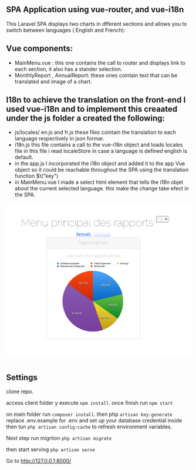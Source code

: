 

## SPA Application  using vue-router, and vue-i18n  

This Laravel SPA displays two charts in dfferent sections and allows you to switch between languages ( English and French):

## Vue components: 
- MainMenu.vue : this one contains the call to router and displays link to each section, it also has a stander selection.
- MonthlyReport , AnnualReport: these ones cointain text that can be translated and image of a chart.

## I18n to achieve the translation on the front-end I used vue-i18n and to implement this creaated under the js folder a created the following: 
- js/locales/ en.js and fr.js these files cointain the translation to each language respectively in json formar. 
- i18n.js this file contains a call to the vue-i18n object and loads locales file  in this file i read localeStore in case a language is defined english is default.
- in the app.js I incorporated the i18n object and added it to the app Vue object so it could be reachable throughout the SPA using the translation function $t("key") 
- in MainMenu.vue I made a select html element that tells the i18n objet about the current selected language. this make the change take efect in the SPA.     


![Balance Image ](info/demo.PNG)
#


## Settings

clone repo. 

access client folder y execute  `npm install`. once finish run  `npm start`  


on main folder run `composer install`. then php `artisan key:generate`
replace .env.example for .env and set up your database credential inside then tun `php artisan config:cache` to refresh environment variables. 

Next step run migrtion `php artisan migrate` 

then start serving  `php artisan serve` 


Go to http://127.0.0.1:8000/
